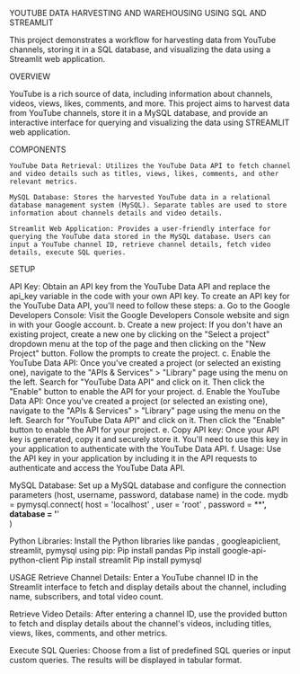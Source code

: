 YOUTUBE DATA HARVESTING AND WAREHOUSING USING SQL AND STREAMLIT

This project demonstrates a workflow for harvesting data from YouTube channels, storing it in a SQL database, and visualizing the data using a Streamlit web application.

OVERVIEW

YouTube is a rich source of data, including information about channels, videos, views, likes, comments, and more. This project aims to harvest data from YouTube channels, store it in a MySQL database, and provide an interactive interface for querying and visualizing the data using STREAMLIT web application.

COMPONENTS

 	YouTube Data Retrieval: Utilizes the YouTube Data API to fetch channel and video details such as titles, views, likes, comments, and other relevant metrics.

 	MySQL Database: Stores the harvested YouTube data in a relational database management system (MySQL). Separate tables are used to store information about channels details and video details.

 	Streamlit Web Application: Provides a user-friendly interface for querying the YouTube data stored in the MySQL database. Users can input a YouTube channel ID, retrieve channel details, fetch video details, execute SQL queries.

SETUP

API Key: Obtain an API key from the YouTube Data API and replace the api_key variable in the code with your own API key.
To create an API key for the YouTube Data API, you'll need to follow these steps:
a.	Go to the Google Developers Console: Visit the Google Developers Console website and sign in with your Google account.
b.	Create a new project: If you don't have an existing project, create a new one by clicking on the "Select a project" dropdown menu at the top of the page and then clicking on the "New Project" button. Follow the prompts to create the project.
c.	Enable the YouTube Data API: Once you've created a project (or selected an existing one), navigate to the "APIs & Services" > "Library" page using the menu on the left. Search for "YouTube Data API" and click on it. Then click the "Enable" button to enable the API for your project.
d.	Enable the YouTube Data API: Once you've created a project (or selected an existing one), navigate to the "APIs & Services" > "Library" page using the menu on the left. Search for "YouTube Data API" and click on it. Then click the "Enable" button to enable the API for your project.
e.	Copy API key: Once your API key is generated, copy it and securely store it. You'll need to use this key in your application to authenticate with the YouTube Data API.
f.	Usage: Use the API key in your application by including it in the API requests to authenticate and access the YouTube Data API.


MySQL Database: Set up a MySQL database and configure the connection parameters (host, username, password, database name) in the code.
mydb = pymysql.connect( 
host = 'localhost' ,
user = 'root'   ,
password = ********', 
database = '******'  
)

Python Libraries: Install the Python libraries like pandas , googleapiclient, streamlit, pymysql using pip:
Pip install pandas
Pip install google-api-python-client
Pip install streamlit
Pip install pymysql

USAGE
Retrieve Channel Details: Enter a YouTube channel ID in the Streamlit interface to fetch and display details about the channel, including name, subscribers, and total video count.

Retrieve Video Details: After entering a channel ID, use the provided button to fetch and display details about the channel's videos, including titles, views, likes, comments, and other metrics.

Execute SQL Queries: Choose from a list of predefined SQL queries or input custom queries. The results will be displayed in tabular format.

